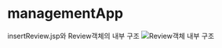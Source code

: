 # managementApp
insertReview.jsp와 Review객체의 내부 구조
![Review객체 내부 구조](https://github.com/jiho313/managementApp/assets/130119257/1d3f256b-a75e-46f3-82a4-4ccdd79c2518)
